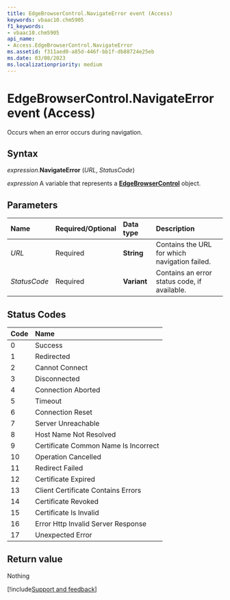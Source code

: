 ```yaml
---
title: EdgeBrowserControl.NavigateError event (Access)
keywords: vbaac10.chm5905
f1_keywords:
- vbaac10.chm5905
api_name:
- Access.EdgeBrowserControl.NavigateError
ms.assetid: f311aed0-a85d-446f-bb1f-db88724e25eb
ms.date: 03/08/2023
ms.localizationpriority: medium
---
```



# EdgeBrowserControl.NavigateError event (Access)

Occurs when an error occurs during navigation.


## Syntax

_expression_.**NavigateError** (_URL_, _StatusCode_)

_expression_ A variable that represents a **[EdgeBrowserControl](Access.EdgeBrowserControl.md)** object.


## Parameters

|Name|Required/Optional|Data type|Description|
|:-----|:-----|:-----|:-----|
| _URL_|Required|**String**|Contains the URL for which navigation failed.|
| _StatusCode_|Required|**Variant**|Contains an error status code, if available.|

## Status Codes
|Code|Name|
|:-----|:-----|
|0|Success|
|1|Redirected|
|2|Cannot Connect|
|3|Disconnected|
|4|Connection Aborted|
|5|Timeout|
|6|Connection Reset|
|7|Server Unreachable|
|8|Host Name Not Resolved|
|9|Certificate Common Name Is Incorrect|
|10|Operation Cancelled|
|11|Redirect Failed|
|12|Certificate Expired|
|13|Client Certificate Contains Errors|
|14|Certificate Revoked|
|15|Certificate Is Invalid|
|16|Error Http Invalid Server Response|
|17|Unexpected Error|

## Return value

Nothing






[!include[Support and feedback](~/includes/feedback-boilerplate.md)]